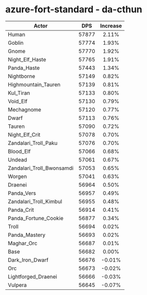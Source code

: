 # azure-fort-standard - da-cthun
| Actor | DPS | Increase |
|---|:---:|:---:|
|Human|57877|2.11%|
|Goblin|57774|1.93%|
|Gnome|57770|1.92%|
|Night_Elf_Haste|57765|1.91%|
|Panda_Haste|57443|1.34%|
|Nightborne|57149|0.82%|
|Highmountain_Tauren|57139|0.81%|
|Kul_Tiran|57133|0.80%|
|Void_Elf|57130|0.79%|
|Mechagnome|57120|0.77%|
|Dwarf|57113|0.76%|
|Tauren|57090|0.72%|
|Night_Elf_Crit|57078|0.70%|
|Zandalari_Troll_Paku|57076|0.70%|
|Blood_Elf|57066|0.68%|
|Undead|57061|0.67%|
|Zandalari_Troll_Bwonsamdi|57053|0.65%|
|Worgen|57041|0.63%|
|Draenei|56964|0.50%|
|Panda_Vers|56957|0.49%|
|Zandalari_Troll_Kimbul|56955|0.48%|
|Panda_Crit|56914|0.41%|
|Panda_Fortune_Cookie|56877|0.34%|
|Troll|56694|0.02%|
|Panda_Mastery|56693|0.02%|
|Maghar_Orc|56687|0.01%|
|Base|56682|0.00%|
|Dark_Iron_Dwarf|56676|-0.01%|
|Orc|56673|-0.02%|
|Lightforged_Draenei|56666|-0.03%|
|Vulpera|56645|-0.07%|
